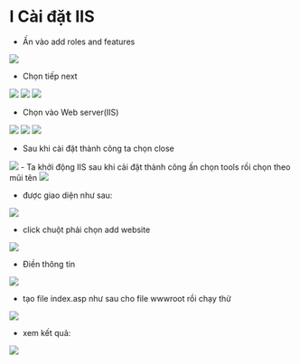 # I Cài đặt IIS
- Ấn vào add roles and features

<img src="img/1.png">

- Chọn tiếp next

<img src="img/2.PNG">
<img src="img/3.PNG">
<img src="img/4.PNG">

- Chọn vào Web server(IIS)

<img src="img/5.PNG">
<img src="img/6.PNG">
<img src="img/7.PNG">


 
 - Sau khi cài đặt thành công ta chọn close

<img src="img/8.PNG">
- Ta khởi động IIS sau khi cải đặt thành công ấn chọn tools rồi chọn theo mũi tên

<img src="img/10.PNG">
 
 - được giao diện như sau:
 
<img src="img/11.PNG">

- click chuột phải chọn add website

<img src="img/9.PNG">

- Điền thông tin


<img src="img/12.PNG">

- tạo file index.asp như sau cho file wwwroot  rồi chạy thử 

<img src="img/13.PNG">

- xem kết quả:

<img src="img/14.PNG">











